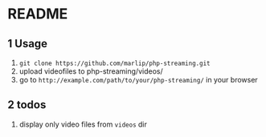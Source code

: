 README
======

1 Usage
-------

1. `git clone https://github.com/marlip/php-streaming.git`
2. upload videofiles to php-streaming/videos/
2. go to `http://example.com/path/to/your/php-streaming/` in your browser

2 todos
-------

1. display only video files from `videos` dir